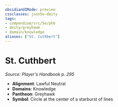 ```yaml
---
obsidianUIMode: preview
cssclasses: json5e-deity
tags:
- compendium/src/5e/phb
- deity/greyhawk
- domain/knowledge
aliases: ["St. Cuthbert"]
---
```

# St. Cuthbert
*Source: Player's Handbook p. 295* 

- **Alignment**: Lawful Neutral
- **Domains**: Knowledge
- **Pantheon**: Greyhawk
- **Symbol**: Circle at the center of a starburst of lines